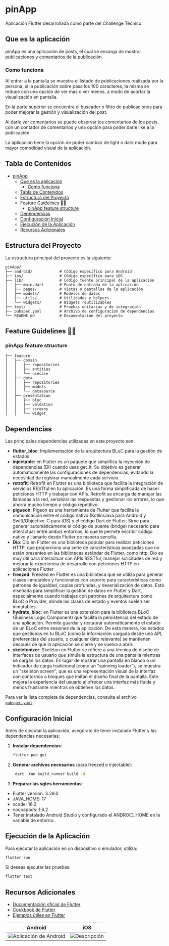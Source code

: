 # pinApp

Aplicación Flutter desarrollada como parte del Challenge Técnico.

## Que es la aplicación

pinApp es una aplicación de posts, el cual se encarga de mostrar publicaciones y comentarios de la publicación.

### Como funciona

Al entrar a la pantalla se muestra el listado de publicaciones realizada por la persona, si la publicación sobre pasa los 100 caracteres, la misma se reduce con una opción de ver mas o ver menos, a modo de acortar la visualización en pantalla.

En la parte superior se encuentra el buscador o filtro de publicaciones para poder mejorar la gestión y visualización del post.

Al darle ver comentarios se puede observar los comentarios de los posts, con un contador de comentarios y una opción para poder darle like a la publicación.

La aplicación tiene la opción de poder cambiar de light o dark mode para mayor comodidad visual de la aplicación.

## Tabla de Contenidos

- [pinApp](#pinapp)
  - [Que es la aplicación](#que-es-la-aplicación)
    - [Como funciona](#como-funciona)
  - [Tabla de Contenidos](#tabla-de-contenidos)
  - [Estructura del Proyecto](#estructura-del-proyecto)
  - [Feature Guidelines 🤸‍♀️](#feature-guidelines-️)
    - [pinApp feature structure](#pinapp-feature-structure)
  - [Dependencias](#dependencias)
  - [Configuración Inicial](#configuración-inicial)
  - [Ejecución de la Aplicación](#ejecución-de-la-aplicación)
  - [Recursos Adicionales](#recursos-adicionales)

## Estructura del Proyecto

La estructura principal del proyecto es la siguiente:

```
pinApp/
├── android/            # Código específico para Android
├── ios/                # Código específico para iOS
├── lib/                # Código fuente principal de la aplicación
│   ├── main.dart       # Punto de entrada de la aplicación
│   ├── pages/          # Vistas o pantallas de la aplicación
│   ├── models/         # Modelos de datos
│   ├── utils/          # Utilidades y helpers
│   └── widgets/        # Widgets reutilizables
├── test/               # Pruebas unitarias y de integración
├── pubspec.yaml        # Archivo de configuración de dependencias
└── README.md           # Documentación del proyecto
```
## Feature Guidelines 🤸‍♀️
### pinApp feature structure
```
├── feature
│   ├── domain
│   │   ├── repositories
│   │   ├── entities
│   │   └── usecase
│   ├── data
│   │   ├── repositories
│   │   ├── models
│   │   └── datasource
│   ├── presentation
│   │   ├── bloc
│   │   ├── valdation
│   │   ├── screens
│   │   └── widget
```
## Dependencias

Las principales dependencias utilizadas en este proyecto son:

- **flutter_bloc**: Implementación de la arquitectura BLoC para la gestión de estados.
- **injectable**: en Flutter es un paquete que simplifica la inyección de dependencias (DI) cuando usas get_it. Su objetivo es generar automáticamente las configuraciones de dependencias, evitando la necesidad de registrar manualmente cada servicio.
- **retrofit**: Retrofit en Flutter es una biblioteca que facilita la integración de servicios RESTful en tu aplicación. Es una forma simplificada de hacer peticiones HTTP y trabajar con APIs. Retrofit se encarga de manejar las llamadas a la red, serializar las respuestas y gestionar los errores, lo que ahorra mucho tiempo y código repetitivo.
- **pigueon**: Pigeon es una herramienta de Flutter que facilita la comunicación entre el código nativo (Kotlin/Java para Android y Swift/Objective-C para iOS) y el código Dart de Flutter. Sirve para generar automáticamente el código de puente (bridge) necesario para interactuar entre ambos entornos, lo que te permite escribir código nativo y llamarlo desde Flutter de manera sencilla.
- **Dio**: Dio en Flutter es una biblioteca popular para realizar peticiones HTTP, que proporciona una serie de características avanzadas que no están presentes en las bibliotecas estándar de Flutter, como http. Dio es muy útil para interactuar con APIs RESTful, manejar solicitudes de red y mejorar la experiencia de desarrollo con peticiones HTTP en aplicaciones Flutter
- **freezed**: Freezed en Flutter es una biblioteca que se utiliza para generar clases inmutables y funcionales con soporte para características como patrones de igualdad, copias profundas, y deserialización de datos. Está diseñada para simplificar la gestión de datos en Flutter y Dart, especialmente cuando trabajas con patrones de arquitectura como BLoC o Provider, donde las clases de estado y eventos suelen ser inmutables.
- **hydrate_bloc**: en Flutter es una extensión para la biblioteca BLoC (Business Logic Component) que facilita la persistencia del estado de una aplicación. Permite guardar y restaurar automáticamente el estado de un BLoC entre sesiones de la aplicación. De esta manera, los estados que gestionas en tu BLoC (como la información cargada desde una API, preferencias del usuario, o cualquier dato relevante) se mantienen después de que la aplicación se cierre y se vuelva a abrir.
- **skeletonizer**: Skeleton en Flutter se refiere a una técnica de diseño de interfaces de usuario que simula la estructura de una pantalla mientras se cargan los datos. En lugar de mostrar una pantalla en blanco o un indicador de carga tradicional (como un "spinning loader"), se muestra un "skeleton screen", que es una representación visual de la interfaz con contornos o bloques que imitan el diseño final de la pantalla. Esto mejora la experiencia del usuario al ofrecer una interfaz más fluida y menos frustrante mientras se obtienen los datos.

Para ver la lista completa de dependencias, consulta el archivo [`pubspec.yaml`](pubspec.yaml).

## Configuración Inicial

Antes de ejecutar la aplicación, asegúrate de tener instalado Flutter y las dependencias necesarias:

1. **Instalar dependencias**:

   ```bash
   flutter pub get
   ```

2. **Generar archivos necesarios** (para freezed e injectable):

   ```bash
    dart  run build_runner build -d
   ```
3. **Preparar las sgtes herramientas**:

- Flutter version: 3.29.0
- JAVA_HOME: 17
- xcode: 16.2
- cocoapods: 1.6.2
- Tener instalado Android Studio y configurado el ANDROID_HOME en la variable de entorno.

## Ejecución de la Aplicación

Para ejecutar la aplicación en un dispositivo o emulador, utiliza:

```bash
flutter run
```

Si deseas ejecutar las pruebas:

```bash
flutter test
```

## Recursos Adicionales

- [Documentación oficial de Flutter](https://docs.flutter.dev)
- [Cookbook de Flutter](https://docs.flutter.dev/cookbook)
- [Ejemplos útiles en Flutter](https://github.com/flutter/samples)


| Android  | iOS |
| ------------- | ------------- |
| ![Aplicación de Android](player/android-player.gif) | ![Descripción](player/ios-player.gif)    |
